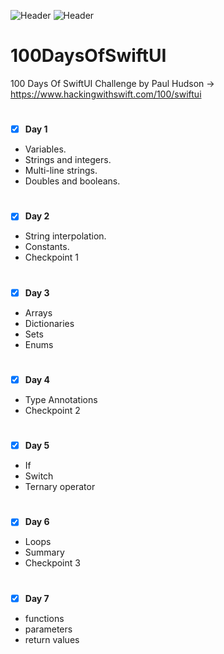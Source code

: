 ![Header](https://img.shields.io/badge/platform-iOS-lightgrey.svg)
![Header](https://img.shields.io/badge/completion-7/100-green.svg)


# 100DaysOfSwiftUI
100 Days Of SwiftUI Challenge by Paul Hudson -> https://www.hackingwithswift.com/100/swiftui


#
 - [x] <b>Day 1</b>
* Variables.
* Strings and integers.
* Multi-line strings.
* Doubles and booleans.

#
 - [x] <b>Day 2</b>
* String interpolation.
* Constants.
* Checkpoint 1

#
 - [x] <b>Day 3</b>
* Arrays
* Dictionaries
* Sets
* Enums


#
 - [x] <b>Day 4</b>
* Type Annotations
* Checkpoint 2

#
 - [x] <b>Day 5</b>
* If
* Switch
* Ternary operator

#
 - [x] <b>Day 6</b>
* Loops
* Summary
* Checkpoint 3

#
 - [x] <b>Day 7</b>
* functions
* parameters
* return values




